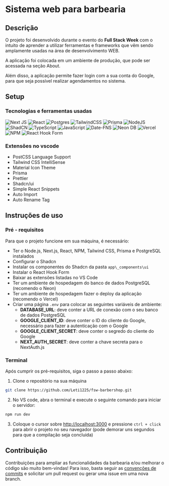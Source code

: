 # Sistema web para barbearia

## Descrição
O projeto foi desenvolvido durante o evento do **Full Stack Week** com o intuito de aprender a utilizar ferramentas e frameworks que vêm sendo amplamente usadas na área de desenvolvimento WEB. 

A aplicação foi colocada em um ambiente de produção, que pode ser acessada na seção About.

Além disso, a aplicação permite fazer login com a sua conta do Google, para que seja possível realizar agendamentos no sistema.


## Setup

### Tecnologias e ferramentas usadas

![Next JS](https://img.shields.io/badge/Next-black?style=for-the-badge&logo=next.js&logoColor=white) 
![React](https://img.shields.io/badge/react-%2320232a.svg?style=for-the-badge&logo=react&logoColor=%2361DAFB) 
![Postgres](https://img.shields.io/badge/postgres-%23316192.svg?style=for-the-badge&logo=postgresql&logoColor=white) 
![TailwindCSS](https://img.shields.io/badge/tailwindcss-%2338B2AC.svg?style=for-the-badge&logo=tailwind-css&logoColor=white) 
![Prisma](https://img.shields.io/badge/Prisma-3982CE?style=for-the-badge&logo=Prisma&logoColor=white) 
![NodeJS](https://img.shields.io/badge/node.js-6DA55F?style=for-the-badge&logo=node.js&logoColor=white)
![ShadCN](https://img.shields.io/badge/shadcn%2Fui-000000?style=for-the-badge&logo=shadcnui&logoColor=white) 
![TypeScript](https://img.shields.io/badge/typescript-%23007ACC.svg?style=for-the-badge&logo=typescript&logoColor=white) 
![JavaScript](https://img.shields.io/badge/javascript-%23323330.svg?style=for-the-badge&logo=javascript&logoColor=%23F7DF1E) 
![Date-FNS](https://img.shields.io/badge/datefns-770C56.svg?style=for-the-badge&logo=date-fns&logoColor=white) 
![Neon DB](https://img.shields.io/badge/-NEON%20DATABASE-2DE9B4?logo=https://neon.tech/favicon/favicon.png&logoColor=white&style=for-the-badge) 
![Vercel](https://img.shields.io/badge/vercel-%23000000.svg?style=for-the-badge&logo=vercel&logoColor=white) 
![NPM](https://img.shields.io/badge/NPM-%23CB3837.svg?style=for-the-badge&logo=npm&logoColor=white)
![React Hook Form](https://img.shields.io/badge/React%20Hook%20Form-%23EC5990.svg?style=for-the-badge&logo=reacthookform&logoColor=white)

### Extensões no vscode
- PostCSS Language Support
- Tailwind CSS IntelliSense
- Material Icon Theme
- Prisma
- Prettier
- Shadcn/ui
- Simple React Snippets
- Auto Import
- Auto Rename Tag

## Instruções de uso

### Pré - requisitos
Para que o projeto funcione em sua máquina, é necessário:
- Ter o Node.js, Next.js, React, NPM, Tailwind CSS, Prisma e PostgreSQL instalados 
- Configurar o Shadcn
- Instalar os componentes do Shadcn da pasta `app\_components\ui`
- Instalar o React Hook Form
- Baixar as extensões listadas no VS Code
- Ter um ambiente de hospedagem do banco de dados PostgreSQL (recomendo o Neon)
- Ter um ambiente de hospedagem fazer o deploy da aplicação (recomendo o Vercel)
- Criar uma página `.env` para colocar as seguintes variáveis de ambiente:
   - **DATABASE_URL**: deve conter a URL de conexão com o seu banco de dados PostgreSQL
   - **GOOGLE_CLIENT_ID**: deve conter o ID do cliente do Google, necessário para fazer a autenticação com o Google
   - **GOOGLE_CLIENT_SECRET**: deve conter o segredo do cliente do Google
   - **NEXT_AUTH_SECRET**: deve conter a chave secreta para o NextAuth.js


### Terminal
Após cumprir os pré-requisitos, siga o passo a passo abaixo:

1. Clone o repositório na sua máquina

```bash
git clone https://github.com/Leti1225/fsw-barbershop.git
```

2. No VS code, abra o terminal e execute o seguinte comando para iniciar o servidor:

```bash
npm run dev
```

3. Coloque o cursor sobre [http://localhost:3000](http://localhost:3000) e pressione `ctrl + click` para abrir o projeto no seu navegador  (pode demorar uns segundos para que a compilação seja concluida)

## Contribuição
Contribuições para ampliar as funcionalidades da barbearia e/ou melhorar o código são muito bem-vindas! Para isso, basta seguir as [convenções de commits](https://www.conventionalcommits.org/en/v1.0.0/) e solicitar um pull request ou gerar uma issue em uma nova branch.

